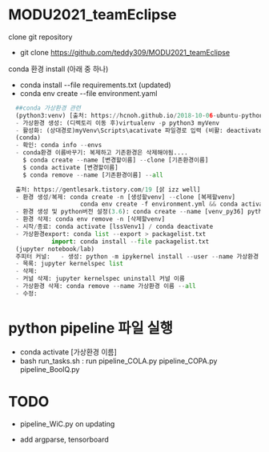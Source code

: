 # MODU2021_teamEclipse

clone git repository </br>
- git clone https://github.com/teddy309/MODU2021_teamEclipse 

conda 환경 install (아래 중 하나) </br>
- conda install --file requirements.txt (updated)
- conda env create --file environment.yaml

```python
  ##conda 가상환경 관련	
  (python3:venv) [출처: https://hcnoh.github.io/2018-10-06-ubuntu-python-virtualenv]
  - 가상환경 생성: (디렉토리 이동 후)virtualenv -p python3 myVenv
  - 활성화: (상대경로)myVenv\Scripts\acativate 파일경로 입력 (비활: deactivate)
  (conda)		
  - 확인: conda info --envs
  - conda환경 이름바꾸기: 복제하고 기존환경은 삭제해야됨....
    $ conda create --name [변경할이름] --clone [기존환경이름]
    $ conda activate [변경할이름]
    $ conda remove --name [기존환경이름] --all

  출처: https://gentlesark.tistory.com/19 [삵 izz well]
  - 환경 생성/복제: conda create -n [생성할venv] --clone [복제할venv]
                    conda env create -f environment.yml && conda activate [yml conda_name]
  - 환경 생성 및 python버전 설정(3.6): conda create --name [venv_py36] python=3.6
  - 환경 삭제: conda env remove -n [삭제할venv]
  - 시작/종료: conda activate [lssVenv1] / conda deactivate
  - 가상환경export: conda list --export > packagelist.txt 
            import: conda install --file packagelist.txt 
  (jupyter notebook/lab)
  주피터 커널:	- 생성: python -m ipykernel install --user --name 가상환경 이름 --display-name 커널 이름
  - 목록: jupyter kernelspec list
  - 삭제:
  - 커널 삭제: jupyter kernelspec uninstall 커널 이름
  - 가상환경 삭제: conda remove --name 가상환경 이름 --all
  - 수정:

```

# python pipeline 파일 실행

- conda activate [가상환경 이름] 
- bash run_tasks.sh : run pipeline_COLA.py pipeline_COPA.py pipeline_BoolQ.py

# TODO
* pipeline_WiC.py on updating
- add argparse, tensorboard
